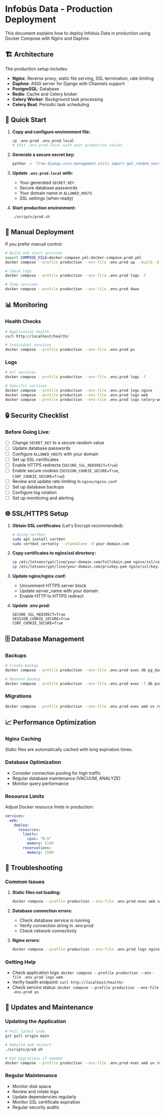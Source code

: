 # Infobús Data - Production Deployment

This document explains how to deploy Infobús Data in production using Docker Compose with Nginx and Daphne.

## 🏗️ Architecture

The production setup includes:

- **Nginx**: Reverse proxy, static file serving, SSL termination, rate limiting
- **Daphne**: ASGI server for Django with Channels support
- **PostgreSQL**: Database
- **Redis**: Cache and Celery broker
- **Celery Worker**: Background task processing
- **Celery Beat**: Periodic task scheduling

## 🚀 Quick Start

1. **Copy and configure environment file:**

   ```bash
   cp .env.prod .env.prod.local
   # Edit .env.prod.local with your production values
   ```

2. **Generate a secure secret key:**

   ```bash
   python -c 'from django.core.management.utils import get_random_secret_key; print(get_random_secret_key())'
   ```

3. **Update `.env.prod.local` with:**

   - Your generated `SECRET_KEY`
   - Secure database passwords
   - Your domain name in `ALLOWED_HOSTS`
   - SSL settings (when ready)

4. **Start production environment:**
   ```bash
   ./scripts/prod.sh
   ```

## 🔧 Manual Deployment

If you prefer manual control:

```bash
# Build and start services
export COMPOSE_FILE=docker-compose.yml:docker-compose.prod.yml
docker compose --profile production --env-file .env.prod up --build -d

# Check logs
docker compose --profile production --env-file .env.prod logs -f

# Stop services
docker compose --profile production --env-file .env.prod down
```

## 📊 Monitoring

### Health Checks

```bash
# Application health
curl http://localhost/health/

# Individual services
docker compose --profile production --env-file .env.prod ps
```

### Logs

```bash
# All services
docker compose --profile production --env-file .env.prod logs -f

# Specific services
docker compose --profile production --env-file .env.prod logs nginx
docker compose --profile production --env-file .env.prod logs web
docker compose --profile production --env-file .env.prod logs celery-worker
```

## 🔒 Security Checklist

### Before Going Live:

- [ ] Change `SECRET_KEY` to a secure random value
- [ ] Update database passwords
- [ ] Configure `ALLOWED_HOSTS` with your domain
- [ ] Set up SSL certificates
- [ ] Enable HTTPS redirects (`SECURE_SSL_REDIRECT=True`)
- [ ] Enable secure cookies (`SESSION_COOKIE_SECURE=True`, `CSRF_COOKIE_SECURE=True`)
- [ ] Review and update rate limiting in `nginx/nginx.conf`
- [ ] Set up database backups
- [ ] Configure log rotation
- [ ] Set up monitoring and alerting

## 🌐 SSL/HTTPS Setup

1. **Obtain SSL certificates** (Let's Encrypt recommended):

   ```bash
   # Using certbot
   sudo apt install certbot
   sudo certbot certonly --standalone -d your-domain.com
   ```

2. **Copy certificates to nginx/ssl directory:**

   ```bash
   cp /etc/letsencrypt/live/your-domain.com/fullchain.pem nginx/ssl/cert.pem
   cp /etc/letsencrypt/live/your-domain.com/privkey.pem nginx/ssl/key.pem
   ```

3. **Update nginx/nginx.conf:**

   - Uncomment HTTPS server block
   - Update server_name with your domain
   - Enable HTTP to HTTPS redirect

4. **Update .env.prod:**
   ```env
   SECURE_SSL_REDIRECT=True
   SESSION_COOKIE_SECURE=True
   CSRF_COOKIE_SECURE=True
   ```

## 🗄️ Database Management

### Backups

```bash
# Create backup
docker compose --profile production --env-file .env.prod exec db pg_dump -U postgres infobus_data > backup.sql

# Restore backup
docker compose --profile production --env-file .env.prod exec -T db psql -U postgres infobus_data < backup.sql
```

### Migrations

```bash
docker compose --profile production --env-file .env.prod exec web uv run python manage.py migrate
```

## 📈 Performance Optimization

### Nginx Caching

Static files are automatically cached with long expiration times.

### Database Optimization

- Consider connection pooling for high traffic
- Regular database maintenance (VACUUM, ANALYZE)
- Monitor query performance

### Resource Limits

Adjust Docker resource limits in production:

```yaml
services:
  web:
    deploy:
      resources:
        limits:
          cpus: "0.5"
          memory: 512M
        reservations:
          memory: 256M
```

## 🚨 Troubleshooting

### Common Issues

1. **Static files not loading:**

   ```bash
   docker compose --profile production --env-file .env.prod exec web uv run python manage.py collectstatic --noinput
   ```

2. **Database connection errors:**

   - Check database service is running
   - Verify connection string in .env.prod
   - Check network connectivity

3. **Nginx errors:**
   ```bash
   docker compose --profile production --env-file .env.prod logs nginx
   ```

### Getting Help

- Check application logs: `docker compose --profile production --env-file .env.prod logs web`
- Verify health endpoint: `curl http://localhost/health/`
- Check service status: `docker compose --profile production --env-file .env.prod ps`

## 🔄 Updates and Maintenance

### Updating the Application

```bash
# Pull latest code
git pull origin main

# Rebuild and restart
./scripts/prod.sh

# Run migrations if needed
docker compose --profile production --env-file .env.prod exec web uv run python manage.py migrate
```

### Regular Maintenance

- Monitor disk space
- Review and rotate logs
- Update dependencies regularly
- Monitor SSL certificate expiration
- Regular security audits
